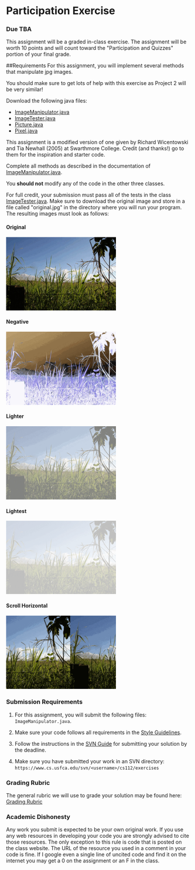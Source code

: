 Participation Exercise
======================

### Due TBA

This assignment will be a graded in-class exercise. The assignment will be worth 10 points and will count toward the "Participation and Quizzes" portion of your final grade.

<!--
You are required to submit your work by 5:00pm on October 4, 2016. 
-->

##Requirements
For this assignment, you will implement several methods that manipulate jpg images. 

You should make sure to get lots of help with this exercise as Project 2 will be very similar!

Download the following java files: 

- [ImageManipulator.java](https://raw.githubusercontent.com/CS112-S17/labs/master/image_exercise/ImageManipulator.java)
- [ImageTester.java](https://raw.githubusercontent.com/CS112-S17/labs/master/image_exercise/ImageTester.java)
- [Picture.java](https://raw.githubusercontent.com/CS112-S17/labs/master/image_exercise/Picture.java)
- [Pixel.java](https://raw.githubusercontent.com/CS112-S17/labs/master/image_exercise/Pixel.java)

This assignment is a modified version of one given by Richard Wicentowski and Tia Newhall (2005) at Swarthmore College. Credit (and thanks!) go to them for the inspiration and starter code.

Complete all methods as described in the documentation of [ImageManipulator.java](https://raw.githubusercontent.com/CS112-S17/labs/master/image_exercise/ImageManipulator.java). 

You **should not** modify any of the code in the other three classes.

For full credit, your submission must pass all of the tests in the class [ImageTester.java](https://raw.githubusercontent.com/CS112-S17/labs/master/image_exercise/ImageTester.java). Make sure to download the original image and store in a file called "original.jpg" in the directory where you will run your program. The resulting images must look as follows:

#### Original
<img src="image_exercise/examples/original.jpg" width="300"/>

#### Negative
<img src="image_exercise/examples/negative.jpg" width="300"/>

#### Lighter
<img src="image_exercise/examples/lighter.jpg" width="300"/>

#### Lightest
<img src="image_exercise/examples/lightest.jpg" width="300"/>

#### Scroll Horizontal
<img src="image_exercise/examples/scrollhorizontal.jpg" width="300"/>


### Submission Requirements

1. For this assignment, you will submit the following files: `ImageManipulator.java`. 

2. Make sure your code follows all requirements in the [Style Guidelines](https://github.com/CS112-S17/notes/blob/master/style.md).

3. Follow the instructions in the [SVN Guide](https://github.com/CS112-S17/notes/blob/master/svn_guide.md) for submitting your solution by the deadline.

4. Make sure you have submitted your work in an SVN directory: `https://www.cs.usfca.edu/svn/<username>/cs112/exercises`

### Grading Rubric

The general rubric we will use to grade your solution may be found here: [Grading Rubric](https://github.com/CS112-S17/notes/blob/master/grading_rubric.md)

### Academic Dishonesty

Any work you submit is expected to be your own original work. If you use any web resources in developing your code you are strongly advised to cite those resources. The only exception to this rule is code that is posted on the class website. The URL of the resource you used in a comment in your code is fine. If I google even a single line of uncited code and find it on the internet you may get a 0 on the assignment or an F in the class.


